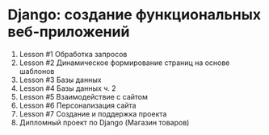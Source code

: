 Django: создание функциональных веб-приложений 
=================================================
1. Lesson #1 Обработка запросов
2. Lesson #2 Динамическое формирование страниц на основе шаблонов
3. Lesson #3 Базы данных
4. Lesson #4 Базы данных ч. 2
5. Lesson #5 Взаимодействие с сайтом
6. Lesson #6 Персонализация сайта
7. Lesson #7 Создание и поддержка проекта
8. Дипломный проект по Django (Магазин товаров)




